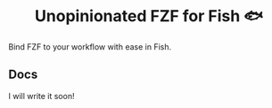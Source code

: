 <div align="center">

# Unopinionated FZF for Fish 🐟

</div>

Bind FZF to your workflow with ease in Fish.

## Docs

I will write it soon!
